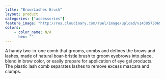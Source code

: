 ```yaml
---
title: "Brow/Lashes Brush"
layout: product
categories: ["accessories"]
feature_image: "http://res.cloudinary.com/ruel/image/upload/v1438575069/fs/browLashesBrush.jpg"
colors:
    - color_name: N/A
      hex: ""
---
```

A handy two-in-one comb that grooms, combs and defines the brows and lashes, made of natural boar-bristle brush to groom eyebrows into place, blend in brow color, or easily prepare for application of eye gel products.  The plastic lash comb separates lashes to remove excess mascara and clumps.
